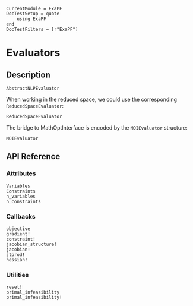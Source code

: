 ```@meta
CurrentModule = ExaPF
DocTestSetup = quote
    using ExaPF
end
DocTestFilters = [r"ExaPF"]
```

# Evaluators

## Description

```@docs
AbstractNLPEvaluator
```

When working in the reduced space, we could use
the corresponding `ReducedSpaceEvaluator`:
```@docs
ReducedSpaceEvaluator
```

The bridge to MathOptInterface is encoded by
the `MOIEvaluator` structure:
```@docs
MOIEvaluator
```

## API Reference

### Attributes
```@docs
Variables
Constraints
n_variables
n_constraints

```

### Callbacks
```@docs
objective
gradient!
constraint!
jacobian_structure!
jacobian!
jtprod!
hessian!

```

### Utilities

```@docs
reset!
primal_infeasibility
primal_infeasibility!
```
